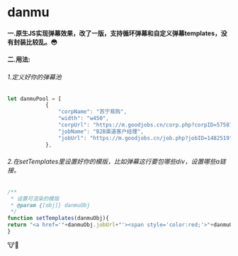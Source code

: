 # danmu
#### 一.原生JS实现弹幕效果，改了一版，支持循环弹幕和自定义弹幕templates，没有封装比较乱。😳

#### 二.用法:
###### 1.定义好你的弹幕池 
```javascript
let danmuPool = [
            {
                "corpName": "苏宁易购",
                "width": "w450",
                "corpUrl": "https://m.goodjobs.cn/corp.php?corpID=57587",
                "jobName": "B2B渠道客户经理",
                "jobUrl": "https://m.goodjobs.cn/job.php?jobID=1482519"
            },
```



###### 2.在setTemplates里设置好你的模版，比如弹幕这行要包哪些div，设置哪些a链接。
```javascript
/**
 * 设置可渲染的模版
 * @param {[obj]} danmuObj 
 */
function setTemplates(danmuObj){
return "<a href='"+danmuObj.jobUrl+"'><span style='color:red;'>"+danmuObj.corpName+"</span>的<span style='color:blue;'>"+danmuObj.jobName+"</span>收到一份简历</a>";
}
```

:cow::beer:
